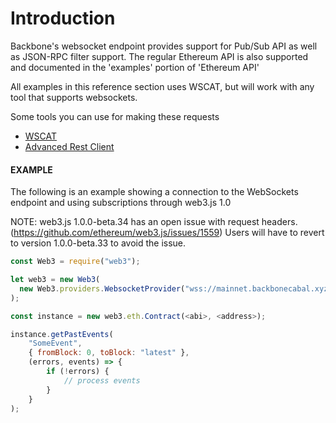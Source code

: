 # Introduction

Backbone's websocket endpoint provides support for Pub/Sub API as well as JSON-RPC filter support.
The regular Ethereum API is also supported and documented in the 'examples' portion of 'Ethereum API'

All examples in this reference section uses WSCAT, but will work with any tool that supports websockets.

Some tools you can use for making these requests
- [WSCAT](https://github.com/websockets/wscat)
- [Advanced Rest Client](https://install.advancedrestclient.com/)

#### EXAMPLE
The following is an example showing a connection to the WebSockets endpoint and using subscriptions through web3.js 1.0

NOTE: web3.js 1.0.0-beta.34 has an open issue with request headers. (https://github.com/ethereum/web3.js/issues/1559)
Users will have to revert to version 1.0.0-beta.33 to avoid the issue.

```js
const Web3 = require("web3");

let web3 = new Web3(
  new Web3.providers.WebsocketProvider("wss://mainnet.backbonecabal.xyz/ws")
);

const instance = new web3.eth.Contract(<abi>, <address>);

instance.getPastEvents(
    "SomeEvent",
    { fromBlock: 0, toBlock: "latest" },
    (errors, events) => {
        if (!errors) {
            // process events
        }
    }
);
```
